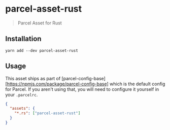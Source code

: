 # parcel-asset-rust

> Parcel Asset for Rust

## Installation

```
yarn add --dev parcel-asset-rust
```

## Usage

This asset ships as part of [parcel-config-base][https://npmjs.com/package/parcel-config-base]
which is the default config for Parcel. If you aren't using that, you will need
to configure it yourself in your `.parcelrc`.

```json
{
  "assets": {
    "*.rs": ["parcel-asset-rust"]
  }
}
```
